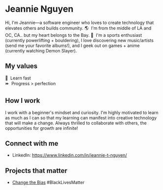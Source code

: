 # Jeannie Nguyen

Hi, I'm Jeannie—a software engineer who loves to create technology that elevates others and builds community. 🌎&nbsp; I'm from the middle of LA and OC, CA.. but my heart belongs to the Bay. 🧡&nbsp; I'm a sports enthusiast (currently powerlifting + bouldering), I love discovering new music/artists (send me your favorite albums!), and I geek out on games + anime (currently watching Demon Slayer).

## My values

🍏&nbsp; Learn fast<br>
⏩&nbsp; Progress > perfection<br>

## How I work

I work with a beginner's mindset and curiosity. I'm highly motivated to learn as much as I can so that my learning can manifest into creative technology that will make a change. Always thrilled to collaborate with others, the opportunities for growth are infinite!

## Connect with me

- LinkedIn: https://www.linkedin.com/in/jeannie-t-nguyen/

## Projects that matter

- [Change the Bias](https://changethebias.com/) #BlackLivesMatter
